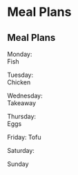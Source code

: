# Meal Plans
## Meal Plans

Monday:   
Fish

Tuesday:   
Chicken

Wednesday:   
Takeaway

Thursday:   
Eggs

Friday:
Tofu

Saturday:


Sunday